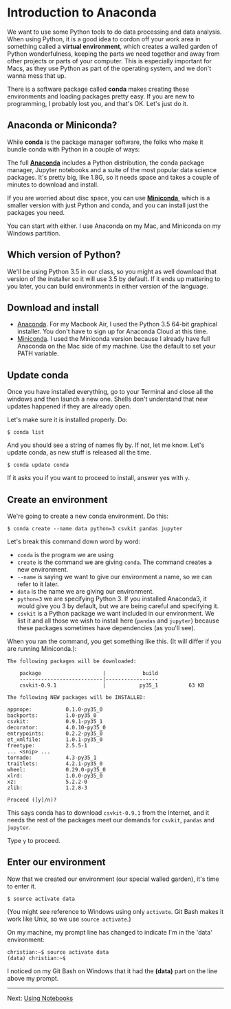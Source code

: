 Introduction to Anaconda
===================

We want to use some Python tools to do data processing and data analysis. When using Python, it is a good idea to cordon off your work area in something called a **virtual environment**, which creates a walled garden of Python wonderfulness, keeping the parts we need together and away from other projects or parts of your computer. This is especially important for Macs, as they use Python as part of the operating system, and we don't wanna mess that up.

There is a software package called **conda** makes creating these environments and loading packages pretty easy. If you are new to programming, I probably lost you, and that's OK. Let's just do it.

## Anaconda or Miniconda?

While **conda** is the package manager software, the folks who make it bundle conda with Python in a couple of ways:

The full **[Anaconda](https://www.continuum.io/downloads)** includes a Python distribution, the conda package manager, Jupyter notebooks and a suite of the most popular data science packages. It's pretty big, like 1.8G, so it needs space and takes a couple of minutes to download and install.

If you are worried about disc space, you can use **[Miniconda](http://conda.pydata.org/miniconda.html)**, which is a smaller version with just Python and conda, and you can install just the packages you need.

You can start with either. I use Anaconda on my Mac, and Miniconda on my Windows partition.

## Which version of Python?

We'll be using Python 3.5 in our class, so you might as well download that version of the installer so it will use 3.5 by default. If it ends up mattering to you later, you can build environments in either version of the language.

## Download and install

* [Anaconda](https://www.continuum.io/downloads). For my Macbook Air, I used the Python 3.5 64-bit graphical installer. You don't have to sign up for Anaconda Cloud at this time.
* [Miniconda](http://conda.pydata.org/miniconda.html). I used the Miniconda version because I already have full Anaconda on the Mac side of my machine. Use the default to set your PATH variable.

## Update conda

Once you have installed everything, go to your Terminal and close all the windows and then launch a new one. Shells don't understand that new updates happened if they are already open.

Let's make sure it is installed properly. Do:

`$ conda list`

And you should see a string of names fly by. If not, let me know. Let's update conda, as new stuff is released all the time.

`$ conda update conda`

If it asks you if you want to proceed to install, answer yes with `y`.

## Create an environment

We're going to create a new conda environment. Do this:

`$ conda create --name data python=3 csvkit pandas jupyter`

Let's break this command down word by word:

* `conda` is the program we are using
* `create` is the command we are giving `conda`. The command creates a new environment.
* `--name` is saying we want to give our environment a name, so we can refer to it later.
* `data` is the name we are giving our environment.
* `python=3` we are specifying Python 3. If you installed Anaconda3, it would give you 3 by default, but we are being careful and specifying it.
* `csvkit` is a Python package we want included in our environment. We list it and all those we wish to install here (`pandas` and `jupyter`) because these packages sometimes have dependencies (as you'll see).

When you ran the command, you get something like this. (It will differ if you are running Miniconda.):

```
The following packages will be downloaded:

    package                    |            build
    ---------------------------|-----------------
    csvkit-0.9.1               |           py35_1          63 KB

The following NEW packages will be INSTALLED:

appnope:           0.1.0-py35_0
backports:         1.0-py35_0
csvkit:            0.9.1-py35_1
decorator:         4.0.10-py35_0
entrypoints:       0.2.2-py35_0
et_xmlfile:        1.0.1-py35_0
freetype:          2.5.5-1
... <snip> ...
tornado:           4.3-py35_1
traitlets:         4.2.1-py35_0
wheel:             0.29.0-py35_0
xlrd:              1.0.0-py35_0
xz:                5.2.2-0
zlib:              1.2.8-3

Proceed ([y]/n)?
```

This says conda has to download `csvkit-0.9.1` from the Internet, and it needs the rest of the packages meet our demands for `csvkit`, `pandas` and `jupyter`.

Type `y` to proceed.

## Enter our environment

Now that we created our environment (our special walled garden), it's time to enter it.

`$ source activate data`

(You might see reference to Windows using only `activate`. Git Bash makes it work like Unix, so we use `source activate`.)

On my machine, my prompt line has changed to indicate I'm in the 'data' environment:

```
christian:~$ source activate data
(data) christian:~$
```

I noticed on my Git Bash on Windows that it had the **(data)** part on the line above my prompt.

---

Next: [Using Notebooks](UsingNotebooks.md)
